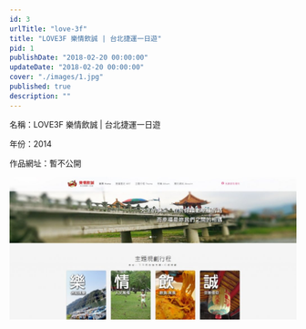 ```yaml
---
id: 3
urlTitle: "love-3f"
title: "LOVE3F 樂情飲誠 | 台北捷運一日遊"
pid: 1
publishDate: "2018-02-20 00:00:00"
updateDate: "2018-02-20 00:00:00"
cover: "./images/1.jpg"
published: true
description: ""
---
```


名稱：LOVE3F 樂情飲誠 | 台北捷運一日遊

年份：2014

作品網址：暫不公開

![圖1](./images/1.jpg)

<br/>

